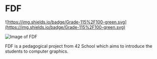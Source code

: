 # FDF

![https://img.shields.io/badge/Grade-115%2F100-green.svg](https://img.shields.io/badge/Grade-115%2F100-green.svg)

![Image of FDF](https://image.noelshack.com/fichiers/2019/03/3/1547663861-37569578-b9bcb63e-2ae4-11e8-84e3-eaaeeaab6ba0.png)

FDF is a pedagogical project from 42 School which aims to introduce the students to computer graphics.

